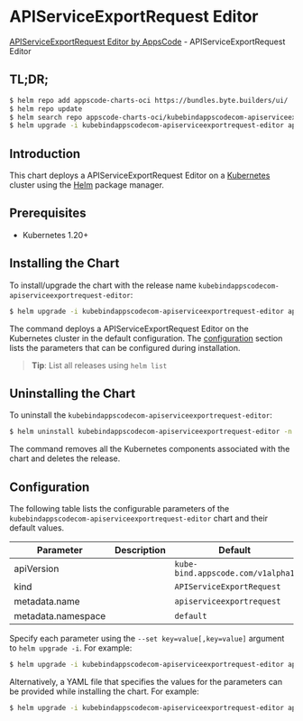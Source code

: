 # APIServiceExportRequest Editor

[APIServiceExportRequest Editor by AppsCode](https://appscode.com) - APIServiceExportRequest Editor

## TL;DR;

```bash
$ helm repo add appscode-charts-oci https://bundles.byte.builders/ui/
$ helm repo update
$ helm search repo appscode-charts-oci/kubebindappscodecom-apiserviceexportrequest-editor --version=v0.9.0
$ helm upgrade -i kubebindappscodecom-apiserviceexportrequest-editor appscode-charts-oci/kubebindappscodecom-apiserviceexportrequest-editor -n default --create-namespace --version=v0.9.0
```

## Introduction

This chart deploys a APIServiceExportRequest Editor on a [Kubernetes](http://kubernetes.io) cluster using the [Helm](https://helm.sh) package manager.

## Prerequisites

- Kubernetes 1.20+

## Installing the Chart

To install/upgrade the chart with the release name `kubebindappscodecom-apiserviceexportrequest-editor`:

```bash
$ helm upgrade -i kubebindappscodecom-apiserviceexportrequest-editor appscode-charts-oci/kubebindappscodecom-apiserviceexportrequest-editor -n default --create-namespace --version=v0.9.0
```

The command deploys a APIServiceExportRequest Editor on the Kubernetes cluster in the default configuration. The [configuration](#configuration) section lists the parameters that can be configured during installation.

> **Tip**: List all releases using `helm list`

## Uninstalling the Chart

To uninstall the `kubebindappscodecom-apiserviceexportrequest-editor`:

```bash
$ helm uninstall kubebindappscodecom-apiserviceexportrequest-editor -n default
```

The command removes all the Kubernetes components associated with the chart and deletes the release.

## Configuration

The following table lists the configurable parameters of the `kubebindappscodecom-apiserviceexportrequest-editor` chart and their default values.

|     Parameter      | Description |                   Default                    |
|--------------------|-------------|----------------------------------------------|
| apiVersion         |             | <code>kube-bind.appscode.com/v1alpha1</code> |
| kind               |             | <code>APIServiceExportRequest</code>         |
| metadata.name      |             | <code>apiserviceexportrequest</code>         |
| metadata.namespace |             | <code>default</code>                         |


Specify each parameter using the `--set key=value[,key=value]` argument to `helm upgrade -i`. For example:

```bash
$ helm upgrade -i kubebindappscodecom-apiserviceexportrequest-editor appscode-charts-oci/kubebindappscodecom-apiserviceexportrequest-editor -n default --create-namespace --version=v0.9.0 --set apiVersion=kube-bind.appscode.com/v1alpha1
```

Alternatively, a YAML file that specifies the values for the parameters can be provided while
installing the chart. For example:

```bash
$ helm upgrade -i kubebindappscodecom-apiserviceexportrequest-editor appscode-charts-oci/kubebindappscodecom-apiserviceexportrequest-editor -n default --create-namespace --version=v0.9.0 --values values.yaml
```
